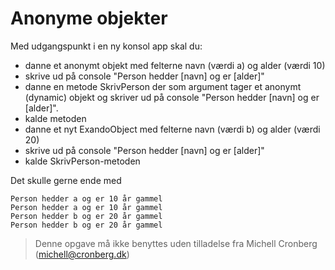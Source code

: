 ﻿# Anonyme objekter 

Med udgangspunkt i en ny konsol app skal du:

- danne et anonymt objekt med felterne navn (værdi a) og alder (værdi 10)
- skrive ud på console "Person hedder [navn] og er [alder]"
- danne en metode SkrivPerson der som argument tager et anonymt (dynamic) objekt og 
skriver ud på console "Person hedder [navn] og er [alder]".
- kalde metoden
- danne et nyt ExandoObject med felterne navn (værdi b) og alder (værdi 20)
- skrive ud på console "Person hedder [navn] og er [alder]"
- kalde SkrivPerson-metoden

Det skulle gerne ende med

```
Person hedder a og er 10 år gammel
Person hedder a og er 10 år gammel
Person hedder b og er 20 år gammel
Person hedder b og er 20 år gammel
```

<!-- footerstart -->
> Denne opgave må ikke benyttes uden tilladelse fra Michell Cronberg (michell@cronberg.dk)
<!-- footerslut -->